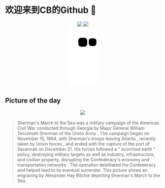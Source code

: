 
# 欢迎来到CB的Github 👋

<div align="center">
  <img height="137px" src="https://github-readme-stats.vercel.app/api?username=SuperCB&show_icons=true&theme=radical" />
  <img height="137px" src="https://github-readme-stats.vercel.app/api/top-langs/?username=SuperCB&hide_title=true&hide_border=true&layout=compact&langs_count=6&text_color=000&icon_color=fff" />
</div>


<div align="center">
    <img src="./contribution-snake/github-contribution-grid-snake.svg" />
</div>



## Picture of the day
<div align="center">
  <img width=400px src="https://upload.wikimedia.org/wikipedia/commons/thumb/2/25/F.O.C._Darley_and_Alexander_Hay_Ritchie_-_Sherman%27s_March_to_the_Sea.jpg/825px-F.O.C._Darley_and_Alexander_Hay_Ritchie_-_Sherman%27s_March_to_the_Sea.jpg" />
</div>

>Sherman's March to the Sea  was a military campaign of the  American Civil War  conducted through  Georgia  by Major General  William Tecumseh Sherman  of the  Union Army . The campaign began on November 15, 1864, with Sherman's troops leaving  Atlanta , recently  taken by Union forces , and ended with the capture of the port of  Savannah  on December 21. His forces followed a " scorched earth " policy, destroying military targets as well as industry, infrastructure, and civilian property, disrupting the  Confederacy's economy and transportation networks . The operation debilitated the Confederacy and helped lead to its eventual surrender. This picture shows an engraving by  Alexander Hay Ritchie  depicting Sherman's March to the Sea.


